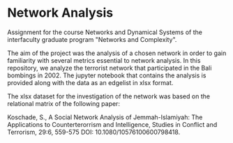 # Network Analysis

Assignment for the course Networks and Dynamical Systems of the interfaculty graduate program "Networks and Complexity".

The aim of the project was the analysis of a chosen network in order to gain familiarity with several metrics essential to network analysis.
In this repository, we analyze the terrorist network that participated in the Bali bombings in 2002. The jupyter notebook that 
contains the analysis is provided along with the data as an edgelist in xlsx format.

The xlsx dataset for the investigation of the network was based on the relational matrix of the following paper:

Koschade, S., A Social Network Analysis of Jemmah-Islamiyah: The
Applications to Counterterorrism and Intelligence, Studies in Conflict
and Terrorism, 29:6, 559-575 DOI: 10.1080/10576100600798418.
